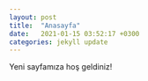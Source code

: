 ```yaml
---
layout: post
title:  "Anasayfa"
date:   2021-01-15 03:52:17 +0300
categories: jekyll update
---
```

Yeni sayfamıza hoş geldiniz!